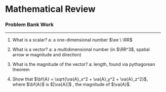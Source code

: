 # Mathematical Review 
### Problem Bank Work
***

1. What is a scalar?
a: a one-dimensional number $\ee \  \RR$

2. What is a vector?
a: a multidimensional number (in $\RR^3$, spatial arrow w magnitude and direction)

3. What is the magnitude of the vector?
a: length, found via pythagorean theorem

4. Show that $\bf{A} = \sqrt{\va{A}_x^2 + \va{A}_y^2 + \va{A}_z^2}$, where $\bf{A}$ is $|\va{A}|$ , the magnitude of $\va{A}$.


